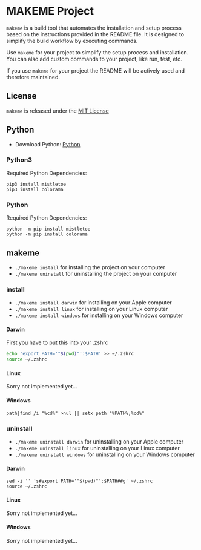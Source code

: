 
# MAKEME Project

`makeme` is a build tool that automates the installation and setup process based on the instructions provided in the README file. It is designed to simplify the build workflow by executing commands.

Use `makeme` for your project to simplify the setup process and installation. You can also add custom commands to your project, like run, test, etc.

If you use `makeme` for your project the README will be actively used and therefore maintained. 

## License
`makeme` is released under the [MIT License](./LICENSE)

## Python

- Download Python: [Python](https://www.python.org/downloads/)

### Python3
Required Python Dependencies:
```shell
pip3 install mistletoe
pip3 install colorama
```

### Python
Required Python Dependencies:
```shell
python -m pip install mistletoe
python -m pip install colorama
```

## makeme

- `./makeme install` for installing the project on your computer
- `./makeme uninstall` for uninstalling the project on your computer

### install

- `./makeme install darwin` for installing on your Apple computer
- `./makeme install linux` for installing on your Linux computer
- `./makeme install windows` for installing on your Windows computer

#### Darwin

First you have to put this into your .zshrc
```bash
echo 'export PATH='"$(pwd)"':$PATH' >> ~/.zshrc
source ~/.zshrc
```

#### Linux
Sorry not implemented yet...

#### Windows

```batch
path|find /i "%cd%" >nul || setx path "%PATH%;%cd%"
```

### uninstall

- `./makeme uninstall darwin` for uninstalling on your Apple computer
- `./makeme uninstall linux` for uninstalling on your Linux computer
- `./makeme uninstall windows` for uninstalling on your Windows computer

#### Darwin

```shell
sed -i '' 's#export PATH='"$(pwd)"':$PATH##g' ~/.zshrc
source ~/.zshrc
```

#### Linux
Sorry not implemented yet...

#### Windows
Sorry not implemented yet...
